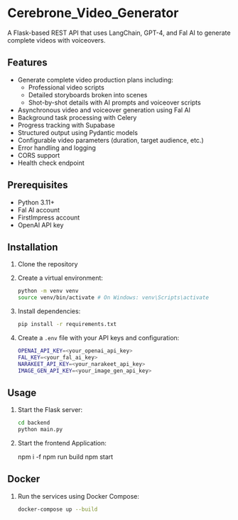 # Cerebrone_Video_Generator

A Flask-based REST API that uses LangChain, GPT-4, and Fal AI to generate complete videos with voiceovers.

## Features

- Generate complete video production plans including:
  - Professional video scripts
  - Detailed storyboards broken into scenes
  - Shot-by-shot details with AI prompts and voiceover scripts
- Asynchronous video and voiceover generation using Fal AI
- Background task processing with Celery
- Progress tracking with Supabase
- Structured output using Pydantic models
- Configurable video parameters (duration, target audience, etc.)
- Error handling and logging
- CORS support
- Health check endpoint

## Prerequisites

- Python 3.11+
- Fal AI account
- FirstImpress account
- OpenAI API key

## Installation

1. Clone the repository
2. Create a virtual environment:
    ```bash
    python -m venv venv
    source venv/bin/activate # On Windows: venv\Scripts\activate
    ```
3. Install dependencies:
    ```bash
    pip install -r requirements.txt
    ```

4. Create a `.env` file with your API keys and configuration:
    ```bash
    OPENAI_API_KEY=<your_openai_api_key>
    FAL_KEY=<your_fal_ai_key>
    NARAKEET_API_KEY=<your_narakeet_api_key>
    IMAGE_GEN_API_KEY=<your_image_gen_api_key>
    ```

## Usage

1. Start the Flask server:
    ```bash
    cd backend
    python main.py
    ```
2. Start the frontend Application:
   
   npm i -f
   npm run build
   npm start


## Docker

1. Run the services using Docker Compose:
    ```bash
    docker-compose up --build
    ```




